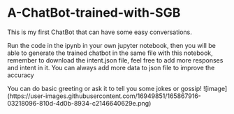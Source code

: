 # A-ChatBot-trained-with-SGB
<p>This is my first ChatBot that can have some easy conversations. 
<p>Run the code in the ipynb in your own jupyter notebook, then you will be able to generate the trained chatbot in the same file with this notebook, remember to download the intent.json file, feel free to add more responses and intent in it. You can always add more data to json file to improve the accuracy
<p>You can do basic greeting or ask it to tell you some jokes or gossip! 
![image](https://user-images.githubusercontent.com/16949851/165867916-03218096-810d-4d0b-8934-c2146640629e.png)
